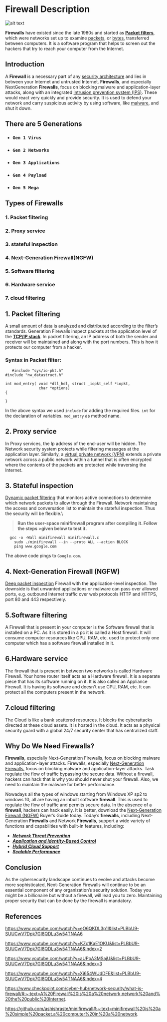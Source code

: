 # Firewall Description

![alt text](https://media.istockphoto.com/photos/cybersecurity-and-secure-nerwork-concept-data-protection-gdrp-glowing-picture-id1197780051)

**Firewalls** have existed since the late 1980s and started as [**Packet filters**](https://www.google.com/search?q=packet+filtering+firewall&oq=packet+filters&aqs=chrome.1.69i57j0i10i131i433j0j0i10l7.5568j0j7&sourceid=chrome&ie=UTF-8), which were networks set up to examine [packets](https://www.google.com/search?q=packets+in+a+firewall&oq=packets+in+fire&aqs=chrome.2.69i57j0i22i30l5j0i390l3.9585j0j9&sourceid=chrome&ie=UTF-8), or [bytes](https://www.google.com/search?q=bytes+in+firewall&oq=bytes+in+fire&aqs=chrome.1.69i57j33i22i29i30l4.5712j0j9&sourceid=chrome&ie=UTF-8), transferred between computers. It is a software program that helps to screen out the hackers that try to reach your computer from the Internet.
 ## Introduction
A **Firewall** is a necessary part of any [security architecture](https://www.google.com/search?q=security+architecture&sxsrf=ALeKk0397W6T4AvTO0P5s2FVuTA6BqqMRA%3A1620447007741&ei=Hw-WYPfXLIzYz7sP2OCr2Ao&oq=security+architecture&gs_lcp=Cgdnd3Mtd2l6EAMyCAgAELEDEIMBMgIIADICCAAyAggAMgIIADICCAAyAggAMgIIADICCAAyAggAOgcIIxCwAxAnOgcIABBHELADUMrWE1jK1hNg4OkTaAFwAngAgAHSAYgBiAOSAQUwLjEuMZgBAKABAqABAaoBB2d3cy13aXrIAQnAAQE&sclient=gws-wiz&ved=0ahUKEwi345fCm7nwAhUM7HMBHVjwCqsQ4dUDCA4&uact=5) and  lies in between your Internet and untrusted Internet. **Firewalls**, and especially NextGeneration **Firewalls**, focus on blocking malware and application-layer attacks, along with an integrated [intrusion prevention system (IPS)](https://www.google.com/search?q=intrusion+prevention+system&oq=intrusion+prevention+system&aqs=chrome..69i57j0l9.597j0j7&sourceid=chrome&ie=UTF-8). These would react very quickly and provide security. It is used to defend your network and carry suspicious activity by using software, like [malware](https://www.google.com/search?q=malware&oq=malware&aqs=chrome.0.69i59j0i433l2j0j0i433l2j0j0i433j0l2.413j0j9&sourceid=chrome&ie=UTF-8), and shut it down.

## There are 5 Generations

- ### `Gen 1 Virus`
- ### `Gen 2 Networks`
- ### `Gen 3 Applications`
- ### `Gen 4 Payload`
- ### `Gen 5 Mega`


 
## Types of Firewalls

### **1. Packet filtering**
### **2. Proxy service**
 ### **3. stateful inspection**
 ### **4. Next-Generation Firewall(NGFW)**
 ### **5. Software filtering**
 ### **6. Hardware service**
 ### **7. cloud filtering**

  


## **1. Packet filtering**

A small amount of data is analyzed and distributed according to the filter’s standards. Generation Firewalls inspect packets at the application level of the **[TCP/IP stack](https://www.google.com/search?q=tcp%2Fip+stack+layers&oq=TCP%2FIP&aqs=chrome.1.69i57j69i59j0l4j0i131i433j69i58.1896j0j9&sourceid=chrome&ie=UTF-8)**. In packet filtering, an IP address of both the sender and receiver will be maintained and along with the port numbers. This is how it protects our computer from a hacker. 
### **Syntax in Packet filter:**
```    
   #include "sys/io-pkt.h"
#include "nw_datastruct.h"

int mod_entry( void *dll_hdl, struct _iopkt_self *iopkt,
               char *options)
{

}
```
In the above syntax we used `include` for adding the required files. `int` for the declaration of variables. `mod_entry` as method name.

## **2. Proxy service**
In Proxy services, the Ip address of the end-user will be hidden. The Network security system protects while filtering messages at the application layer. Similarly, a [virtual private network (VPN)](https://www.google.com/search?q=virtual+private+network&oq=virtual+private+network&aqs=chrome..69i57j0l9.476j0j9&sourceid=chrome&ie=UTF-8) extends a private network across a public network within a tunnel that is often encrypted where the contents of the packets are protected while traversing the Internet.


## **3. Stateful inspection**
[Dynamic packet filtering](https://www.google.com/search?q=Dynamic+packet+filtering&oq=Dynamic+packet+filtering&aqs=chrome..69i57.453j0j9&sourceid=chrome&ie=UTF-8) that monitors active connections to determine which network packets to allow through the Firewall. Network maintaining the access and conversation list to maintain the stateful inspection. Thus the security will be flexible.\
> **Run the user-space minifirewall program after compiling it. Follow the steps >given below to test it.**
```
  gcc -o -Wall minifirewall minifirewall.c
    sudo ./minifirewall --in --proto ALL --action BLOCK
    ping www.google.com
```

The above code pings to `Google.com`.

## **4. Next-Generation Firewall (NGFW)**
[Deep packet inspection](https://www.google.com/search?q=Deep+packet+inspection+Firewall&oq=Deep+packet+inspection+Firewall&aqs=chrome..69i57.1012j0j9&sourceid=chrome&ie=UTF-8) Firewall with the application-level inspection. The downside is that unwanted applications or malware can pass over allowed ports, e.g. outbound Internet traffic over web protocols HTTP and HTTPS, port 80 and 443 respectively.

## **5.Software filtering**
A Firewall that is present in your computer is the Software firewall that is installed on a PC. As it is stored in a pc it is called a Host firewall. It will consume computer resources like CPU, RAM, etc. used to protect only one computer which has a software firewall installed in it.





## **6.Hardware service**

The firewall that is present in between two networks is called Hardware Firewall. Your home router itself acts as a Hardware firewall. It is a separate piece that has its software running on it. It is also called an Appliance Firewall. It is having its software and doesn't use CPU, RAM, etc. It can protect all the computers present in the network.






## **7.cloud filtering**

The Cloud is like a bank scattered resources. It blocks the cyberattacks directed at these cloud assets. It is hosted in the cloud. It acts as a physical security guard with a global 24/7 security center that has centralized staff.



## Why Do We Need Firewalls?
**Firewalls**, especially Next-Generation Firewalls, focus on blocking malware and application-layer attacks. Firewalls, especially [Next-Generation Firewalls](https://www.google.com/search?q=Next+Generation+Firewall&oq=Next+Generation+Firewall&aqs=chrome..69i57j69i59.369j0j9&sourceid=chrome&ie=UTF-8), focus on blocking malware and application-layer attacks. Task regulate the flow of traffic bypassing the secure data. Without a firewall, hackers can hack that is why you should never shut your firewall. Also, we need to maintain the malware for better performance.


Nowadays all the types of windows starting from Windows XP sp2 to windows 10, all are having an inbuilt software **firewall**. This is used to regulate the flow of traffic and permits secure data. In the absence of a **firewall**, hackers can hack easily. It is better, download the [Next-Generation Firewall (NGFW)](https://www.google.com/search?q=Next+Generation+Firewall&oq=Next+Generation+Firewall&aqs=chrome..69i57j69i59.369j0j9&sourceid=chrome&ie=UTF-8) Buyer’s Guide today. Today’s **firewalls**, including Next-Generation **Firewalls** and Network **Firewalls**, support a wide variety of functions and capabilities with built-in features, including:
* **[*Network Threat Prevention*](https://www.google.com/search?q=Network+Threat+Prevention&oq=Network+Threat+Prevention&aqs=chrome..69i57.839j0j9&sourceid=chrome&ie=UTF-8)**
* **[*Application and Identity-Based Control*](https://www.google.com/search?q=application+and+identity-based+control&oq=Application+and+Identity-Based+Control&aqs=chrome.0.0.1063j0j9&sourceid=chrome&ie=UTF-8)**
* **[*Hybrid Cloud Support*](https://www.google.com/search?q=hybrid+cloud+support&oq=Hybrid+Cloud+Support&aqs=chrome.0.0.509j0j9&sourceid=chrome&ie=UTF-8)**
* **[*Scalable Performance*](https://www.google.com/search?q=scale+performance&oq=scale+perfo&aqs=chrome.0.0l2j69i57j0i22i30l7.7096j1j9&sourceid=chrome&ie=UTF-8)**

## Conclusion
As the cybersecurity landscape continues to evolve and attacks become more sophisticated, Next-Generation Firewalls will continue to be an essential component of any organization’s security solution. Today you might be a billionaire but without a firewall, will lead you to zero. Maintaining proper security that can be done by the firewall is mandatory.
## References

https://www.youtube.com/watch?v=eO6QKDL3p1I&list=PLBbU9-SUUCwV7Dpk7GI8QDLu3w54TNAA6

https://www.youtube.com/watch?v=KZc1KaE1OKU&list=PLBbU9-SUUCwV7Dpk7GI8QDLu3w54TNAA6&index=2

https://www.youtube.com/watch?v=aUPoA3MSajU&list=PLBbU9-SUUCwV7Dpk7GI8QDLu3w54TNAA6&index=3

https://www.youtube.com/watch?v=Xj654WUdDFE&list=PLBbU9-SUUCwV7Dpk7GI8QDLu3w54TNAA6&index=4

https://www.checkpoint.com/cyber-hub/network-security/what-is-firewall/#:~:text=A%20Firewall%20is%20a%20network,network%20and%20the%20public%20Internet.

https://github.com/ashishraste/minifirewall#:~:text=minifirewall%20is%20a%20simple%20packet,a%20computer%20in%20a%20network.
 

